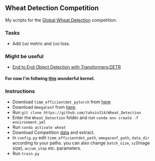 ## Wheat Detection Competition

My scripts for the [Global Wheat Detection](https://www.kaggle.com/c/global-wheat-detection/) competition.

### Tasks
- Add `IoU` metric and `IoU` loss.

### Might be useful
- [End to End Object Detection with Transformers:DETR](https://www.kaggle.com/tanulsingh077/end-to-end-object-detection-with-transformers-detr)
#### For now I'm follwing [this](https://www.kaggle.com/shonenkov/training-efficientdet) wonderful kernel.

### Instructions
- Download `timm_efficientdet_pytorch` from [here](https://www.kaggle.com/shonenkov/timm-efficientdet-pytorch)
- Download `OmegaConf` from [here](https://www.kaggle.com/shonenkov/omegaconf).
- Run `git clone https://github.com/tahsin314/Wheat_Detection`
- Enter the `Wheat_Detection` folder and run `conda env create -f environment.yml`
- Run `conda activate wheat`
- Download Competition [data](https://www.kaggle.com/c/global-wheat-detection/data) and extract.
- In `config.py` edit `timm_efficientdet_path`, `omegaconf_path`, `data_dir` according to your paths. you can also change `batch_size`, `sz`(Image size), `accum_step` etc. parameters. 
- Run `train.py` 